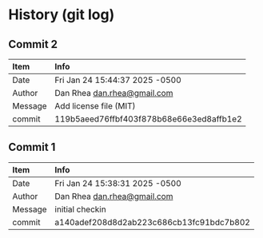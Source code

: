 # History (git log)


## Commit 2 
| Item | Info | 
| :--- | :--- |
| Date | Fri Jan 24 15:44:37 2025 -0500 |
| Author | Dan Rhea <dan.rhea@gmail.com> |
| Message | Add license file (MIT) |
| commit | 119b5aeed76ffbf403f878b68e66e3ed8affb1e2 |


## Commit 1 
| Item | Info | 
| :--- | :--- |
| Date | Fri Jan 24 15:38:31 2025 -0500 |
| Author | Dan Rhea <dan.rhea@gmail.com> |
| Message | initial checkin |
| commit | a140adef208d8d2ab223c686cb13fc91bdc7b802 |
